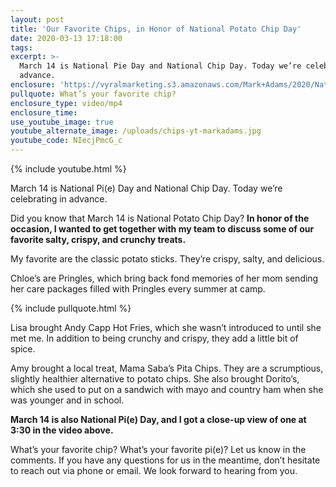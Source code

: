 ```yaml
---
layout: post
title: 'Our Favorite Chips, in Honor of National Potato Chip Day'
date: 2020-03-13 17:18:00
tags:
excerpt: >-
  March 14 is National Pie Day and National Chip Day. Today we’re celebrating in
  advance.
enclosure: 'https://vyralmarketing.s3.amazonaws.com/Mark+Adams/2020/National+Chip+Day.mp4'
pullquote: What’s your favorite chip?
enclosure_type: video/mp4
enclosure_time:
use_youtube_image: true
youtube_alternate_image: /uploads/chips-yt-markadams.jpg
youtube_code: NIecjPmcG_c
---
```


{% include youtube.html %}

March 14 is National Pi(e) Day and National Chip Day. Today we’re celebrating in advance.

Did you know that March 14 is National Potato Chip Day? **In honor of the occasion, I wanted to get together with my team to discuss some of our favorite salty, crispy, and crunchy treats.**

My favorite are the classic potato sticks. They’re crispy, salty, and delicious.

Chloe’s are Pringles, which bring back fond memories of her mom sending her care packages filled with Pringles every summer at camp.

{% include pullquote.html %}

Lisa brought Andy Capp Hot Fries, which she wasn’t introduced to until she met me. In addition to being crunchy and crispy, they add a little bit of spice.

Amy brought a local treat, Mama Saba’s Pita Chips. They are a scrumptious, slightly healthier alternative to potato chips. She also brought Dorito’s, which she used to put on a sandwich with mayo and country ham when she was younger and in school.

**March 14 is also National Pi(e) Day, and I got a close-up view of one at 3:30 in the video above.**

What’s your favorite chip? What’s your favorite pi(e)? Let us know in the comments. If you have any questions for us in the meantime, don’t hesitate to reach out via phone or email. We look forward to hearing from you.